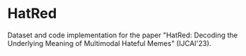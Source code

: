 # HatRed
Dataset and code implementation for the paper "HatRed: Decoding the Underlying Meaning of Multimodal Hateful Memes" (IJCAI'23).
